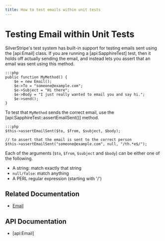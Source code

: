 ```yaml
---
title: How to test emails within unit tests
---
```

# Testing Email within Unit Tests

SilverStripe's test system has built-in support for testing emails sent using the [api:Email] class. If you are 
running a [api:SapphireTest] test, then it holds off actually sending the email, and instead lets you assert that an 
email was sent using this method.

	:::php
	public function MyMethod() {
		$e = new Email();
		$e->To = "someone@example.com";
		$e->Subject = "Hi there";
		$e->Body = "I just really wanted to email you and say hi.";
		$e->send();
	}

To test that `MyMethod` sends the correct email, use the [api:SapphireTest::assertEmailSent()] method.

	:::php
	$this->assertEmailSent($to, $from, $subject, $body);

	// to assert that the email is sent to the correct person
	$this->assertEmailSent("someone@example.com", null, "/th.*e$/");


Each of the arguments (`$to`, `$from`, `$subject` and `$body`) can be either one of the following.

* A string: match exactly that string
* `null/false`: match anything
* A PERL regular expression (starting with '/')

## Related Documentation

* [Email](../../email)

## API Documentation

* [api:Email]

